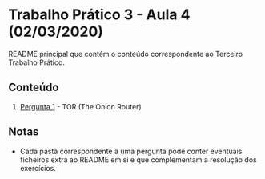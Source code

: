 # Trabalho Prático 3 - Aula 4 (02/03/2020)

README principal que contém o conteúdo correspondente ao Terceiro Trabalho Prático.

<p>

## Conteúdo

1. [Pergunta 1](../TP3/P1%20-%20Thor%20(The%20Onion%20Router)) - TOR (The Onion Router)

<p>

## Notas

- Cada pasta correspondente a uma pergunta pode conter eventuais ficheiros extra ao README em si e que complementam a resolução dos exercícios.
